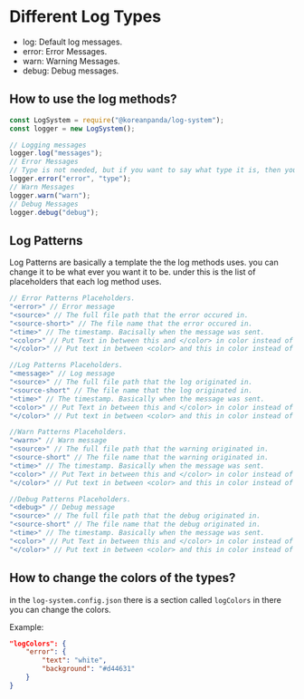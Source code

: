# Different Log Types

- log: Default log messages.
- error: Error Messages.
- warn: Warning Messages.
- debug: Debug messages.

## How to use the log methods?
```js
const LogSystem = require("@koreanpanda/log-system");
const logger = new LogSystem();

// Logging messages
logger.log("messages");
// Error Messages
// Type is not needed, but if you want to say what type it is, then you can.
logger.error("error", "type");
// Warn Messages
logger.warn("warn");
// Debug Messages
logger.debug("debug");
```

## Log Patterns

Log Patterns are basically a template the the log methods uses. you can change it to be what ever you want it to be. under this is the list of placeholders that each log method uses.

```js
// Error Patterns Placeholders.
"<error>" // Error message
"<source>" // The full file path that the error occured in.
"<source-short>" // The file name that the error occured in.
"<time>" // The timestamp. Bacisally when the message was sent.
"<color>" // Put Text in between this and </color> in color instead of the entire log message.
"</color>" // Put text in between <color> and this in color instead of the entire log message.

//Log Patterns Placeholders.
"<message>" // Log message
"<source>" // The full file path that the log originated in.
"<source-short" // The file name that the log originated in.
"<time>" // The timestamp. Basically when the message was sent.
"<color>" // Put Text in between this and </color> in color instead of the entire log message.
"</color>" // Put text in between <color> and this in color instead of the entire log message.

//Warn Patterns Placeholders.
"<warn>" // Warn message
"<source>" // The full file path that the warning originated in.
"<source-short" // The file name that the warning originated in.
"<time>" // The timestamp. Basically when the message was sent.
"<color>" // Put Text in between this and </color> in color instead of the entire log message.
"</color>" // Put text in between <color> and this in color instead of the entire log message.

//Debug Patterns Placeholders.
"<debug>" // Debug message
"<source>" // The full file path that the debug originated in.
"<source-short" // The file name that the debug originated in.
"<time>" // The timestamp. Basically when the message was sent.
"<color>" // Put Text in between this and </color> in color instead of the entire log message.
"</color>" // Put text in between <color> and this in color instead of the entire log message.
```

## How to change the colors of the types?

in the `log-system.config.json` there is a section called `logColors` in there you can change the colors.

Example:
```json
"logColors": {
    "error": {
        "text": "white",
        "background": "#d44631"
    }
}
```
